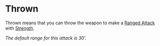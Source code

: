 # Thrown
Thrown means that you can throw the weapon to make a [Ranged Attack](../../../../../Game%20Procedures/Ranged%20Attack.md) with [Strength](../../../../../Player%20Characters/Chosen%20Statistics/Strength.md).

*The default range for this attack is 30’.*